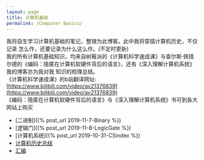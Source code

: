 ```yaml
---
layout: page
title: 计算机基础
permalink: /Computer Basics/
---
```

我将自生学习计算机基础的笔记，整理为此博客。此中我将穿插计算机历史，不仅记录
怎么作，还要记录为什么这么作。(不定时更新)  
我的所有计算机基础知识，均来自树莓派的《计算机科学速成课》与查尔斯·佩措尔德的《编码：隐匿在计算机软硬件背后的语言》，还有《深入理解计算机系统》我的博客亦为我对我
知识的梳理总结。  
《计算机科学速成课》的b站翻译网址:[https://www.bilibili.com/video/av21376839](https://www.bilibili.com/video/av21376839)  
《编码：隐匿在计算机软硬件背后的语言》与《深入理解计算机系统》书可到各大网站上购买


- [二进制]({% post_url 2019-11-7-Binary %})
- [逻辑门]({% post_url 2019-11-8-LogicGate %})
- [计算机系统]({% post_url 2019-10-31-CSindex %})
- [计算机历史总结]()
- [汇编]()